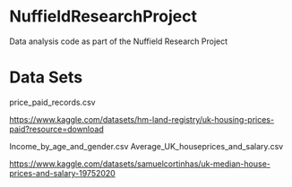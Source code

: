 # NuffieldResearchProject
Data analysis code as part of the Nuffield Research Project

# Data Sets
price_paid_records.csv

https://www.kaggle.com/datasets/hm-land-registry/uk-housing-prices-paid?resource=download

Income_by_age_and_gender.csv
Average_UK_houseprices_and_salary.csv

https://www.kaggle.com/datasets/samuelcortinhas/uk-median-house-prices-and-salary-19752020
